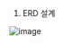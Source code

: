 1. ERD 설계

![image](https://github.com/minwoolee7328/post/assets/131872877/250d4d3f-14f8-42a4-ba92-d50fd8b5d1bc)





